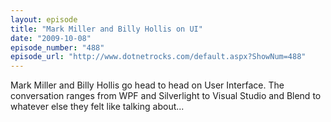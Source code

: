```yaml
---
layout: episode
title: "Mark Miller and Billy Hollis on UI"
date: "2009-10-08"
episode_number: "488"
episode_url: "http://www.dotnetrocks.com/default.aspx?ShowNum=488"
---
```


Mark Miller and Billy Hollis go head to head on User Interface. The conversation ranges from WPF and Silverlight to Visual Studio and Blend to whatever else they felt like talking about...

